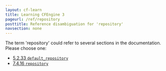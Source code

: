 ```yaml
---
layout: cf-learn
title: Learning CFEngine 3
pageurl: /ref/repository
posttitle: Reference disambiguation for 'repository'
navsection: none
---
```


The term 'repository' could refer to several sections in the documentation. Please choose one:

- [5.2.33 <code>default_repository</code>](https://cfengine.com/manuals/cf3-reference.html#default_repository-in-agent)
- [7.4.16 <code>repository</code>](https://cfengine.com/manuals/cf3-reference.html#repository-in-files)
